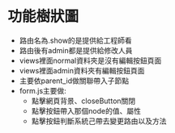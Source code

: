 # 功能樹狀圖

- 路由名為.show的是提供給工程師看
- 路由後有admin都是提供給修改人員
- views裡面normal資料夾是沒有編輯按鈕頁面
- views裡面admin資料夾有編輯按鈕頁面
- 主要依parent_id做關聯帶入子節點
- form.js主要做:
    - 點擊網頁背景、closeButton關閉
    - 點擊按鈕帶入那個node的值、屬性
    - 點擊按鈕判斷系統己帶去變更路由以及方法